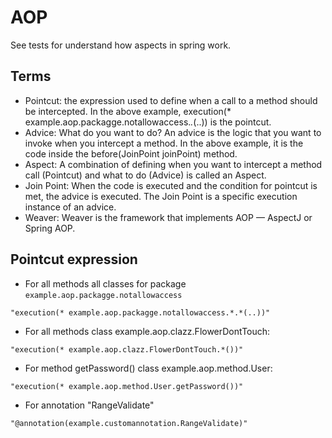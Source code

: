 # AOP

See tests for understand how aspects in spring work.

## Terms

* Pointcut: the expression used to define when a call to a method should be intercepted. In the above example, execution(* example.aop.packagge.notallowaccess.*.*(..)) is the pointcut.
* Advice: What do you want to do? An advice is the logic that you want to invoke when you intercept a method. In the above example, it is the code inside the before(JoinPoint joinPoint) method.
* Aspect: A combination of defining when you want to intercept a method call (Pointcut) and what to do (Advice) is called an Aspect.
* Join Point: When the code is executed and the condition for pointcut is met, the advice is executed. The Join Point is a specific execution instance of an advice.
* Weaver: Weaver is the framework that implements AOP — AspectJ or Spring AOP.

## Pointcut expression

* For all methods all classes for package `example.aop.packagge.notallowaccess`
```
"execution(* example.aop.packagge.notallowaccess.*.*(..))"
```

* For all methods class example.aop.clazz.FlowerDontTouch:
```
"execution(* example.aop.clazz.FlowerDontTouch.*())"
```

* For method getPassword() class example.aop.method.User:
```
"execution(* example.aop.method.User.getPassword())"
```

* For annotation "RangeValidate"
```
"@annotation(example.customannotation.RangeValidate)"
```